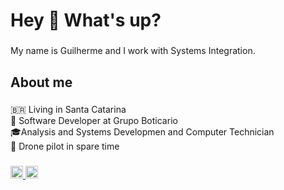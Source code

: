 <h1 align="left">Hey 👋 What's up?</h1>

###

<p align="left">My name is Guilherme and I work with Systems Integration.</p>

###

<h2 align="left">About me</h2>

###

<p align="left">🇧🇷 Living in Santa Catarina<br>🏢 Software Developer at Grupo Boticario<br>🎓Analysis and Systems Developmen and Computer Technician<br>🚁 Drone pilot in spare time</p>

###

<div align="left">
  <a href="https://www.linkedin.com/in/guilherme-koerber-658484141/" target="_blank">
    <img src="https://img.shields.io/static/v1?message=LinkedIn&logo=linkedin&label=&color=0077B5&logoColor=white&labelColor=&style=for-the-badge" height="20" alt="linkedin logo"  />
  </a>
  <a href="guilherme.koerber@hotmail.com" target="_blank">
    <img src="https://img.shields.io/static/v1?message=Outlook&logo=microsoft-outlook&label=&color=0078D4&logoColor=white&labelColor=&style=for-the-badge" height="20" alt="microsoft-outlook logo"  />
  </a>
</div>

###
